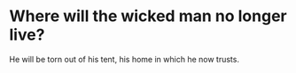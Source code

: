 # Where will the wicked man no longer live?

He will be torn out of his tent, his home in which he now trusts.
